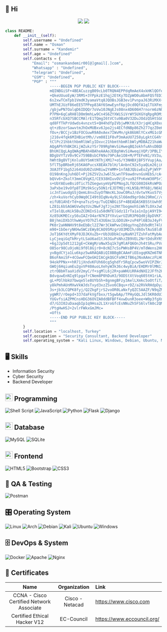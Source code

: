 
## 👋 Hi

<p align="center"> <img src="https://komarev.com/ghpvc/?username=OsmanKandemir&label=Profile Views&color=brightgreen&style=plastic" /> <a href="https://twitter.com/osmankndmr?ref_src=twsrc%5Etfw" class="twitter-follow-button">
<a href="https://twitter.com/osmankndmr?ref_src=twsrc%5Etfw" class="twitter-follow-button">
<img src="https://img.shields.io/twitter/follow/osmankndmr?style=social" />
</a>
</p>
    
```python
class README:
    def __init__(self):
        self.username = "Undefined"
        self.name = "Osman"
        self.surname = "Kandemir"
        self.age = "Undefined"
        self.contacts = {
            "Email": "osmankandemir00[@]gmail[.]com",
            "Whatsapp" : "Undefined",
            "Telegram": "Undefined",
            "GSM": "Undefined",
            "PGP" : """
                    -----BEGIN PGP PUBLIC KEY BLOCK-----
                    mQINBGiSF+4BEACuzzgB09cLb0TRQN4EPPdqRmAeX4xkHKlQOfeCn9VmD3B+tqOv
                    +QkeUUuoEyW/3RMS+3YPpkzE1hqj2EtKy7DZpWO0uAbmFQSfEDIUk+9bjYeYteim
                    6s2xwTCmTpb1VmdK3yamaVtq8JQOBsJGB3ev1PvnpaJ63RiMXX++2H3kK5uY2i4I
                    UMThEJUzF86eEE5TPPep83AY6SmwEynf6pjDcd0QfA1qlTUXFmyNPlil5xR3YYwj
                    /gbjwPN7OalqD6IDQQr7oVw10JNgEJs08nx4D606H7rnorm6zN0Xng2kyc6mOc9g
                    P7PN+6qCaRH8lD0m9mhLw9Cn4S6ZYXWiSiVrWY5UXGYqRpgROMiZN3XKWYuOoLKH
                    n35RfcbXQ7SBCCMAlrE1TQmgI6tVCtu9Ba0V32DuJOdzQSHtSGOONGju8x7v6Wdq
                    qd8FfTkPrUdwds4vnzxt5+QH4hdfpIVbjwMKt0/X3rjqHCqX0xuXJYSyarfstwBU
                    qt+zBzorSawvtmJhOxMUBxv6Jpo2js4ECfdNBp86Zh277qzZ0eHZvst1t47AyYlF
                    fOu+/BCCjv1BzFOCGuwR9A0xAex7IWvMn/gk86bNlYCxxMG1cGMXLxlRsZEvBi8c
                    j216v4fqk6MIHBietMh//vm08I1F8vP3mAaUU7258yLgktCG4hfjipAoAwARAQAB
                    tClPc21hbkthbmRlbWlyIDxvc21hbmthbmRlbWlyMDBAZ21haWwuY29tPokCVAQT
                    AQgAPhYhBKIKijWZukzYSr709RghWvSiHweqBQJokhfuAhsDBQkHhh9iBQsJCAcC
                    BhUKCQgLAgQWAgMBAh4BAheAAAoJEBghWvSiHweqiVQP/3PBLIYXNPMaZfLGRxoU
                    BDgbVYTzV0v9Cv759BBsbCFN9o79PcAe1O8+M/PTEFeN1/XV3u/pWBB/iSSBqt3v
                    hWhtBgBVTjKnlu8UYSmKtNThjXM17+oS/Y3NHBXjBF5YVupjAa/b/Fq+C0M0TJew
                    5flT5pBRbeRj65KA6PucsX8EAk7blH/lAnbnC92x5yaQLm26ji6xkOriUc2PIYp3
                    3UA3TF1bg52z64UdU0ZsUH8iw2YmMM+1nfABJQbiwEoZyPjWYPflIsbStFj6NjJa
                    O198nKngJuh6Dl+Pj26Z5V2uJw6l5LwnTF9awdnvnGsHEbS/cA+Ts93lxF7HLw1T
                    bQVv6+ZkolY3mmC0VgKI/CE938HIuvOVjE+uu92fPnKeW30P5rIaN+qpqmo4EESL
                    s+UbYAEueBsi0Tic75ZGegwsymVpPEPNogJLfQCG08I6kRsWPOaxX/P18N+uCKmw
                    3aPxbe19vOfp8TIMz9kScy5ON1rEJDTMQjrKLN5B/Mf6Bj/N6kDU+nG4T6maU1Gw
                    icJnTiwudgGSjQemL8nvZuyOfNmcKL3owC0RuJ/dvtwYKuo57Vy1qrKzAZSZbyPg
                    /zh+kuVorhCyb9Wq0CI49tOIqNv4y9LSl66md9grOde29RmC//qXO6x+Fbm8hnsL
                    eifUB1AhErTd+qnaTszS+p/TuQINBGiSF+4BEADASKB5StUwh95wAaI3oU8spAxe
                    LZ81L6bSAGWGVwOqtUs2NwFJgTJjo2NtTbogmohSiWkTLOXxJwD/Cxcx+8UQK42n
                    xTIelQLoNik5BuZCDNInS1u58dNfElGdz1IrTa1a1nIpjA9YI94milHEJDFZGP1c
                    Xz85UKMECcyS6uIAZrO4arN7KIFYXvLwrUZUR3P6Qd0j8pDVKF7j16l8w0X2KT3d
                    B8jhmiDXb3thwWyoYO7hZl43UEmc1LGDOiN+zvP4Pl6B3oJ4yFVor0C0wUQx/JTD
                    PK0r2aHNNHV9t8eEbBcl2Z7Wr3CkWPwvI08qyYnqZdVbdRt74lOemyYUoVYY6Vki
                    m90+1bOeryNKHwSWCzEWy8CAO95MzgrUO3MDIh/d6OvTAuS8ldRQSoNm73H3yZbZ
                    JoT16KYdtXMyF0JDJKXuZb+rUb3UDbkCnpNaNY2TZshFatMybAu3gSVYrJ81Z86m
                    LyCjeqiGqTkMrytLSaU6ad1tJ63GuPsNhzZB9VEL2NrtDdsRYR5E45OVM6ub5AI3
                    +6gJJp5dt1212gE+CkWgM/oNwX5q1k7gMlAFQ6OnJh4tSRu/PVdtfx8lotfjEzUd
                    O85or98Cu9joNi9f0l8Gjr0+8cNI7cSsPWHsBP4V/mTdWens2H6HjChvAwoM/XE6
                    yvBgdCYja1Lu6kpz5wARAQABiQI8BBgBCAAmFiEEogqKNZm6TNhKvvT1GCFa9KIf
                    B6oFAmiSF+4CGwwFCQeGH2IACgkQGCFa9KIfB6qJNxAAmczFLHQUN+Thf1HPnzgG
                    94okPPNx++hR71jXndvKFUh6Ocg5ghdfr5RqCpcw5woVVIPZNrJNc1SiRLSSNvPP
                    GWOj6HqiumEu2gvVP40AuoLXehyW3k36c4wyBiA/EHDMr0lMN11bB8EHggLSm9cz
                    ztrOBbHTaaXidV2myC/f+sgMlL6j2R+paWHUiRR4dNXE2JFfh2HuLbn6IPu4dX+h
                    BdvquwEnNIq9lpgafrCNem8P0hDuH3/9ODStXtVoq605tH1riA/1Lr3gB7f3WTbI
                    gL+POlhbkU7bwqe5le8UYbSh+8gnmgBFzy3AelLXmkc5oOtfiT/YDvmW9G1yz72P
                    y8kPmhAUnMXwVkWJdsTxyd3xzZSvo6CBqu+rDZ/a2RVkRHdpDyzRXpuxF3j3FpX5
                    3s+jb3LCQPK8fyj/Q2ZkgFjrS2voOR0LaNxfyQZC5AAZF/N9qZMVFbw07RlDYfg4
                    ygWR7/rOepd+337daFkVgfbxx/t5gwbAp/TPHyGQLJdl5KR0dUIONETNS1sRgr+E
                    YUGvfsiAZPMCnsHDG36OVZA0ddBFBFf4xwDunR3oee+W0p3fgXn5dF/9uNbLnWGB
                    d7/G3I02uDaaqbIp1q9Hsa2L1XroGfcEsNNuZh5FS6lvTA0c2QMDPsiMqo2dl0bi
                    /PtgHwHSJ+2vlrFWkxGmJMc=
                    =Ufts
                    -----END PGP PUBLIC KEY BLOCK-----
                    """
        }
        self.location = "localhost, Turkey"
        self.occupation = "Security Consultant, Backend Developer"
        self.operating_system = "Kali Linux, Windows, Debian, Ubuntu, Mint"
```

 ## 🖥️ Skills
 
 - Information Security
 - Cyber Security
 - Backend Developer

## <img src="https://cdn.iconscout.com/icon/free/png-256/coding-294-459944.png" width="24px" height="24px"> Programming

![Shell Script](https://img.shields.io/badge/shell_script-%23121011.svg?style=for-the-badge&logo=gnu-bash&logoColor=white)
![JavaScript](https://img.shields.io/badge/javascript-%23323330.svg?style=for-the-badge&logo=javascript&logoColor=%23F7DF1E)
![Python](https://img.shields.io/badge/python-3670A0?style=for-the-badge&logo=python&logoColor=ffdd54)
![Flask](https://img.shields.io/badge/flask-%23000.svg?style=for-the-badge&logo=flask&logoColor=white)
![Django](https://img.shields.io/badge/django-%23092E20.svg?style=for-the-badge&logo=django&logoColor=white)

## <img src="https://cdn.iconscout.com/icon/free/png-256/database-828-448141.png" width="24px" height="24px"> Database

![MySQL](https://img.shields.io/badge/mysql-%2300f.svg?style=for-the-badge&logo=mysql&logoColor=white)
![SQLite](https://img.shields.io/badge/sqlite-%2307405e.svg?style=for-the-badge&logo=sqlite&logoColor=white)

## <img src="https://cdn.iconscout.com/icon/premium/png-256-thumb/frontend-1874446-1587018.png" width="24px" height="24px"> Frontend
![HTML5](https://img.shields.io/badge/html5-%23E34F26.svg?style=for-the-badge&logo=html5&logoColor=white)
![Bootstrap](https://img.shields.io/badge/bootstrap-%23563D7C.svg?style=for-the-badge&logo=bootstrap&logoColor=white)
![CSS3](https://img.shields.io/badge/css3-%231572B6.svg?style=for-the-badge&logo=css3&logoColor=white)

## 🧪 QA & Testing
![Postman](https://img.shields.io/badge/Postman-FF6C37?style=for-the-badge&logo=postman&logoColor=white)

## 🎛️ Operating System
![Linux](https://img.shields.io/badge/Linux-FCC624?style=for-the-badge&logo=linux&logoColor=black)
![Arch](https://img.shields.io/badge/Arch%20Linux-1793D1?logo=arch-linux&logoColor=fff&style=for-the-badge)
![Debian](https://img.shields.io/badge/Debian-D70A53?style=for-the-badge&logo=debian&logoColor=white)
![Kali](https://img.shields.io/badge/Kali-268BEE?style=for-the-badge&logo=kalilinux&logoColor=white)
![Ubuntu](https://img.shields.io/badge/Ubuntu-E95420?style=for-the-badge&logo=ubuntu&logoColor=white)
![Windows](https://img.shields.io/badge/Windows-0078D6?style=for-the-badge&logo=windows&logoColor=white)

## 🗄️ DevOps & System
![Docker](https://img.shields.io/badge/docker-%230db7ed.svg?style=for-the-badge&logo=docker&logoColor=white)
![Apache](https://img.shields.io/badge/apache-%23D42029.svg?style=for-the-badge&logo=apache&logoColor=white)
![Nginx](https://img.shields.io/badge/nginx-%23009639.svg?style=for-the-badge&logo=nginx&logoColor=white)

## 📜 Certificates

|                           Name                          |        Organization         |               Link                   |
| :-----------------------------------------------------: | :-------------------------: | :----------------------------------- |
| CCNA - Cisco Certified Network Associate                | Cisco - Netacad             | https://www.cisco.com                |
| Certified Ethical Hacker V12                            | EC-Council                  | https://www.eccouncil.org/           |



 
 

